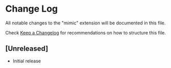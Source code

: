 # Change Log

All notable changes to the "mimic" extension will be documented in this file.

Check [Keep a Changelog](http://keepachangelog.com/) for recommendations on how to structure this file.

## [Unreleased]

- Initial release